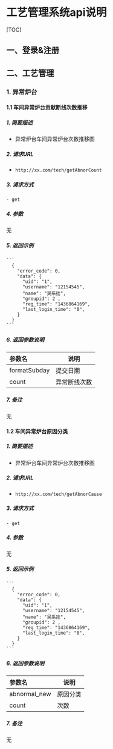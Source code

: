 # 工艺管理系统api说明

[TOC]  

## 一、登录&注册

## 二、工艺管理

### 1. 异常炉台

#### 1.1 车间异常炉台贡献断线次数推移

##### 1. 简要描述

- 异常炉台车间异常炉台次数推移图

##### 2. 请求URL

- ` http://xx.com/tech/getAbnorCount `
  
##### 3. 请求方式

    - get

##### 4. 参数

无
<!-- |参数名|必选|类型|说明|
|:----    |:---|:----- |-----   |
|formatSubday |是  |string |提交日期   |
|count |是  |string | 异常断线次数    | -->

##### 5. 返回示例

    ```
      {
        "error_code": 0,
        "data": {
          "uid": "1",
          "username": "12154545",
          "name": "吴系挂",
          "groupid": 2 ,
          "reg_time": "1436864169",
          "last_login_time": "0",
        }
      }
    ```

##### 6. 返回参数说明

|参数名|说明|
|:----    |-----   |
|formatSubday |提交日期   |
|count |异常断线次数    |

##### 7. 备注

无

#### 1.2 车间异常炉台原因分类

##### 1. 简要描述

- 异常炉台车间异常炉台次数推移图

##### 2. 请求URL

- ` http://xx.com/tech/getAbnorCause `
  
##### 3. 请求方式

    - get

##### 4. 参数

无

##### 5. 返回示例

    ```
      {
        "error_code": 0,
        "data": {
          "uid": "1",
          "username": "12154545",
          "name": "吴系挂",
          "groupid": 2 ,
          "reg_time": "1436864169",
          "last_login_time": "0",
        }
      }
    ```

##### 6. 返回参数说明

|参数名|说明|
|:----    |-----   |
|abnormal_new |原因分类   |
|count |次数    |

##### 7. 备注

无
